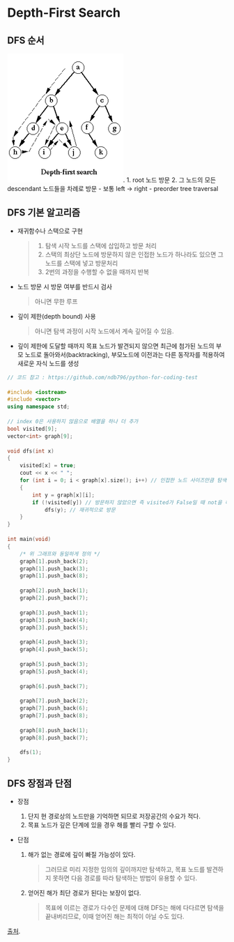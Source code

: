 # Depth-First Search

## DFS 순서

   ![DFS.png](/Theory/Image/DFS.png).
    1. root 노드 방문
    2. 그 노드의 모든 descendant 노드들을 차례로 방문
       - 보통 left -> right
       - preorder tree traversal



## DFS 기본 알고리즘

- 재귀함수나 스택으로 구현
  
    > 1. 탐색 시작 노드를 스택에 삽입하고 방문 처리
    > 2. 스택의 최상단 노드에 방문하지 않은 인접한 노드가 하나라도 있으면 그 노드를 스택에 넣고 방문처리
    > 3. 2번의 과정을 수행할 수 없을 때까지 반복

- 노드 방문 시 방문 여부를 반드시 검사
    > 아니면 무한 루프
- 깊이 제한(depth bound) 사용
    > 아니면 탐색 과정이 시작 노드에서 계속 깊어질 수 있음.
- 깊이 제한에 도달할 때까지 목표 노드가 발견되지 않으면 최근에 첨가된 노드의 부모 노드로 돌아와서(backtracking), 부모노드에 이전과는 다른 동작자를 적용하여 새로운 자식 노드를 생성

```cpp
// 코드 참고 : https://github.com/ndb796/python-for-coding-test 

#include <iostream>
#include <vector>
using namespace std;

// index 0은 사용하지 않음으로 배열을 하나 더 추가
bool visited[9]; 
vector<int> graph[9];

void dfs(int x)
{
	visited[x] = true;
	cout << x << " ";
	for (int i = 0; i < graph[x].size(); i++) // 인접한 노드 사이즈만큼 탐색
	{
		int y = graph[x][i];
		if (!visited[y]) // 방문하지 않았으면 즉 visited가 False일 때 not을 해주면 True가 되므로 아래 dfs 실행
            dfs(y); // 재귀적으로 방문
	}
}

int main(void)
{
    /* 위 그래프와 동일하게 정의 */
    graph[1].push_back(2);
    graph[1].push_back(3);
    graph[1].push_back(8);

    graph[2].push_back(1);
    graph[2].push_back(7);

    graph[3].push_back(1);
    graph[3].push_back(4);
    graph[3].push_back(5);

    graph[4].push_back(3);
    graph[4].push_back(5);

    graph[5].push_back(3);
    graph[5].push_back(4);

    graph[6].push_back(7);

    graph[7].push_back(2);
    graph[7].push_back(6);
    graph[7].push_back(8);

    graph[8].push_back(1);
    graph[8].push_back(7);

    dfs(1);
}
```



## DFS 장점과 단점

- 장점
  
    1. 단지 현 경로상의 노드만을 기억하면 되므로 저장공간의 수요가 적다.
    2. 목표 노드가 깊은 단계에 있을 경우 해를 빨리 구할 수 있다.

- 단점

    1. 해가 없는 경로에 깊이 빠질 가능성이 있다.
        > 그러므로 미리 지정한 임의의 깊이까지만 탐색하고, 목표 노드를 발견하지 못하면 다음 경로를 따라 탐색하는 방법이 유용할 수 있다.
    2. 얻어진 해가 최단 경로가 된다는 보장이 없다.
        > 목표에 이르는 경로가 다수인 문제에 대해 DFS는 해에 다다르면 탐색을 끝내버리므로, 이때 얻어진 해는 최적이 아닐 수도 있다.



[출처](https://better-tomorrow.tistory.com/entry/DFS-BFS-%EC%9D%B4%ED%95%B4%ED%95%98%EA%B8%B0).
